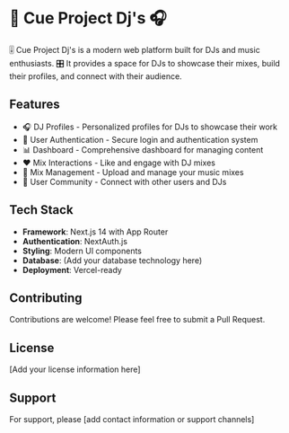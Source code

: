 # 🎵 Cue Project Dj's 🎧

🎚️ Cue Project Dj's is a modern web platform built for DJs and music enthusiasts. 
🎛️ It provides a space for DJs to showcase their mixes, build their profiles, and connect with their audience. 

## Features

- 🎧 DJ Profiles - Personalized profiles for DJs to showcase their work
- 👥 User Authentication - Secure login and authentication system
- 📊 Dashboard - Comprehensive dashboard for managing content
- ❤️ Mix Interactions - Like and engage with DJ mixes
- 🎵 Mix Management - Upload and manage your music mixes
- 🤝 User Community - Connect with other users and DJs

## Tech Stack

- **Framework**: Next.js 14 with App Router
- **Authentication**: NextAuth.js
- **Styling**: Modern UI components
- **Database**: (Add your database technology here)
- **Deployment**: Vercel-ready

## Contributing

Contributions are welcome! Please feel free to submit a Pull Request.

## License

[Add your license information here]

## Support

For support, please [add contact information or support channels]

